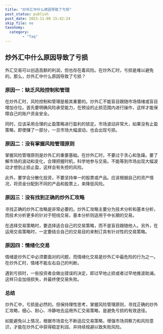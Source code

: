 ```yaml
---
title: "炒外汇中什么原因导致了亏损"
post_status: publish
post_date: 2023-11-09 15:42:24
skip_file: no
taxonomy:
  category:
        - "faq"
---
```


## 炒外汇中什么原因导致了亏损

外汇交易可以创造高额的利润，但也存在着风险。在炒外汇时，亏损是难以避免的。那么，炒外汇中什么原因导致了亏损？

### 原因一：缺乏风险控制和管理

在炒外汇时，风险控制和管理是极其重要的。炒外汇不能盲目跟随市场情绪或盲目增加仓位。首先要明确风险承受能力，在预设的止损范围内进行操作，这样才能保障自己的账户资金安全。

同时，应该采用合理的止盈策略进行盈利的锁定。市场波动非常大，如果没有止盈策略，即使赚了一部分，一旦市场大幅波动，也会出现亏损。

### 原因二：没有掌握风险管理原则

掌握风险管理原则是炒外汇的重要基础。在炒外汇时，不要过于贪心和急躁。要了解市场的波动和变化，合理把握时机，科学地参与交易。不能等到市场出现大幅波动才想到止损止盈，这样会有失控的风险。

此外，要学会分散化投资，不要坚持单一的股票或产品。应该根据自己的资产情况，将资金分配到不同的产品和股票上，来降低风险。

### 原因三：没有找到正确的炒外汇攻略

寻找正确的炒外汇攻略是非常必要的。炒外汇攻略主要分为技术分析和基本分析，而技术分析更多的针对于短线交易，基本分析则适用于中长期的交易。

在选择交易策略时，要选择适合自己的交易策略，而不是盲目跟随他人。另外，在运用交易策略时，一定要结合自己的交易目的来制订具有针对性的交易策略。

### 原因四：情绪化交易

情绪是炒外汇中必须要面对的问题，而情绪化交易是炒外汇中最危险的行为之一。在炒外汇时，情绪不能左右自己的判断。

遇到亏损时，一些投资者会做出错误的决定，即过早地止损或者过早地推波助澜。这样只会加倍损失，并最终使交易失败。

### 总结

炒外汇中，亏损是必然的。但保持理性思考，掌握风险管理原则，寻找正确的炒外汇攻略，细心、耐心、冷静地去运用外汇交易策略，是避免亏损的有效途径。

如能避免以上情况，根据市场变化不断适应交易策略，增强市场洞察力和风险意识，才能在炒外汇中获得稳定利润，并持续规避以致失败风险。
